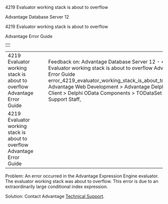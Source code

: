 4219 Evaluator working stack is about to overflow




Advantage Database Server 12  

4219 Evaluator working stack is about to overflow

Advantage Error Guide

|  |
| --- |
|  |

|  |  |  |  |  |
| --- | --- | --- | --- | --- |
| 4219 Evaluator working stack is about to overflow  Advantage Error Guide |  |  | Feedback on: Advantage Database Server 12 - 4219 Evaluator working stack is about to overflow Advantage Error Guide error\_4219\_evaluator\_working\_stack\_is\_about\_to\_overflow Advantage Web Development > Advantage Delphi OData Client > Delphi OData Components > TODataSet / Dear Support Staff, |  |
| 4219 Evaluator working stack is about to overflow  Advantage Error Guide |  |  |  |  |

Problem: An error occurred in the Advantage Expression Engine evaluator. The evaluator working stack was about to overflow. This error is due to an extraordinarily large conditional index expression.

Solution: Contact Advantage [Technical Support](master_technical_support_u_s__and_canada.htm).